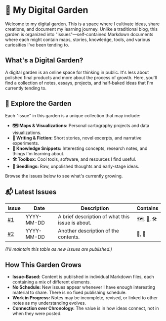 # 🌱 My Digital Garden

Welcome to my digital garden. This is a space where I cultivate ideas, share creations, and document my learning journey. Unlike a traditional blog, this garden is organized into "issues"—self-contained Markdown documents where each might contain maps, stories, knowledge, tools, and various curiosities I've been tending to.

## What's a Digital Garden?

A digital garden is an online space for thinking in public. It's less about polished final products and more about the process of growth. Here, you'll find a collection of notes, essays, projects, and half-baked ideas that I'm currently tending to.

## 🌳 Explore the Garden

Each "issue" in this garden is a unique collection that may include:

*   **🗺️ Maps & Visualizations:** Personal cartography projects and data visualizations.
*   **📖 Writing & Fiction:** Short stories, novel excerpts, and narrative experiments.
*   **🧠 Knowledge Snippets:** Interesting concepts, research notes, and things I'm learning about.
*   **🛠️ Toolbox:** Cool tools, software, and resources I find useful.
*   **💭 Seedlings:** Raw, unpolished thoughts and early-stage ideas.

Browse the issues below to see what's currently growing.

## 📬 Latest Issues

| Issue | Date | Description | Contains |
|-------|------|-------------|----------|
| [#1](/issues-1.md) | YYYY-MM-DD | A brief description of what this issue is about. | 🗺️, 🧠, 🛠️ |
| [#2](/issues-2.md) | YYYY-MM-DD | Another description of the contents. | 📖, 💭 |

*(I'll maintain this table as new issues are published.)*

## How This Garden Grows

*   **Issue-Based:** Content is published in individual Markdown files, each containing a mix of different elements.
*   **No Schedule:** New issues appear whenever I have enough interesting material to share. There is no fixed publishing schedule.
*   **Work in Progress:** Notes may be incomplete, revised, or linked to other notes as my understanding evolves.
*   **Connection over Chronology:** The value is in how ideas connect, not in when they were posted.
